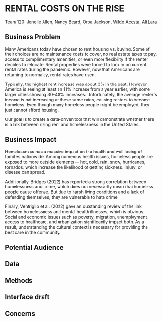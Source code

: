 # RENTAL COSTS ON THE RISE

Team 120: Jenelle Allen, Nancy Beard, Orpa Jackson, [Wildo Acosta](linkedin.com/in/wildo-acosta-quiñones-86215484), [Ali Lara](https://www.linkedin.com/in/aliglara)

## Business Problem

Many Americans today have chosen to rent housing vs. buying. Some of their choices are no maintenance costs to cover, no real estate taxes to pay, access to complimentary amenities, or even more flexibility if the renter decides to relocate. Rental properties were forced to lock in on current rental rates during the pandemic. However, now that Americans are returning to normalcy, rental rates have risen.

Typically, the highest rent increase was about 3% in the past. However, America is seeing at least an 11% increase from a year earlier, with some larger cities showing 30-40% increases. Unfortunately, the average renter's income is not increasing at these same rates, causing renters to become homeless. Even though many homeless people might be employed, they just cannot afford housing.

Our goal is to create a data-driven tool that will demonstrate whether there is a link between rising rent and homelessness in the United States.

## Business Impact

Homelessness has a massive impact on the health and well-being of families nationwide. Among numerous health issues, homeless people are exposed to more outside elements -- hot, cold, rain, snow, hurricanes,
tornados, which increase the likelihood of getting sickness, injury, or disease can spread. 

Additionally, Bridges (2022) has reported a strong correlation between homelessness and crime, which does not necessarily mean that homeless people cause offense. But due to harsh living conditions and a lack of defending themselves, they are vulnerable to hate crime.

Finally, Ventriglio et al. (2022) gave an outstanding review of the link between homelessness and mental health illnesses, which is obvious. Social and economic issues such as poverty, migration, unemployment, access to healthcare, and urbanization significantly impact both. As a result, understanding the cultural context is necessary for providing the best care in the community.
## Potential Audience

## Data

## Methods

## Interface draft

## Concerns
